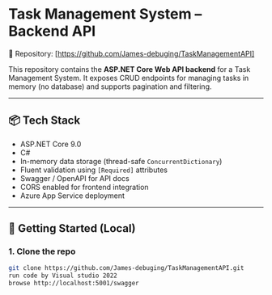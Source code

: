# Task Management System – Backend API

📁 Repository: [https://github.com/James-debuging/TaskManagementAPI]

This repository contains the **ASP.NET Core Web API backend** for a Task Management System. It exposes CRUD endpoints for managing tasks in memory (no database) and supports pagination and filtering.

---

## 📦 Tech Stack

- ASP.NET Core 9.0
- C#
- In-memory data storage (thread-safe `ConcurrentDictionary`)
- Fluent validation using `[Required]` attributes
- Swagger / OpenAPI for API docs
- CORS enabled for frontend integration
- Azure App Service deployment

---

## 🚀 Getting Started (Local)

### 1. Clone the repo

```bash
git clone https://github.com/James-debuging/TaskManagementAPI.git
run code by Visual studio 2022
browse http://localhost:5001/swagger
